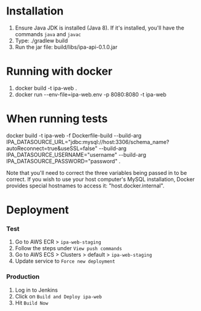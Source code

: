 # Installation
1. Ensure Java JDK is installed (Java 8). If it's installed, you'll have the commands `java` and `javac`
2. Type: ./gradlew build
3. Run the jar file: build/libs/ipa-api-0.1.0.jar

# Running with docker
1. docker build -t ipa-web .
2. docker run --env-file=ipa-web.env -p 8080:8080 -t ipa-web

# When running tests
docker build -t ipa-web -f Dockerfile-build --build-arg IPA_DATASOURCE_URL="jdbc:mysql://host:3306/schema_name?autoReconnect=true&useSSL=false" --build-arg IPA_DATASOURCE_USERNAME="username" --build-arg IPA_DATASOURCE_PASSWORD="password" .

Note that you'll need to correct the three variables being passed in to be correct. If you wish
to use your host computer's MySQL installation, Docker provides special hostnames to access it:
"host.docker.internal".

# Deployment
### Test
1. Go to AWS ECR > `ipa-web-staging`
2. Follow the steps under `View push commands`
3. Go to AWS ECS > Clusters > default > `ipa-web-staging`
4. Update service to `Force new deployment`

### Production
1. Log in to Jenkins
2. Click on `Build and Deploy ipa-web`
3. Hit `Build Now`
